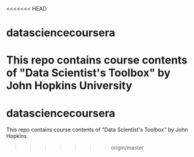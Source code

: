 <<<<<<< HEAD
# datasciencecoursera 

This repo contains course contents of "Data Scientist's Toolbox" by John Hopkins University
=======
# datasciencecoursera

This repo contains course contents of "Data Scientist's Toolbox" by John Hopkins.
>>>>>>> origin/master
